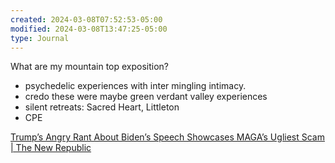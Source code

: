 ```yaml
---
created: 2024-03-08T07:52:53-05:00
modified: 2024-03-08T13:47:25-05:00
type: Journal
---
```


What are my mountain top exposition? 

- psychedelic experiences with inter mingling intimacy. 
- credo these were maybe green verdant valley experiences
- silent retreats: Sacred Heart, Littleton
- CPE

[Trump’s Angry Rant About Biden’s Speech Showcases MAGA’s Ugliest Scam | The New Republic](https://newrepublic.com/article/179682/trump-rant-biden-speech-maga-ugliest-scam)
